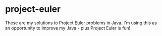 project-euler
=============

These are my solutions to Project Euler problems in Java.  I'm using this as an opportunity to improve my Java - plus Project Euler is fun!
